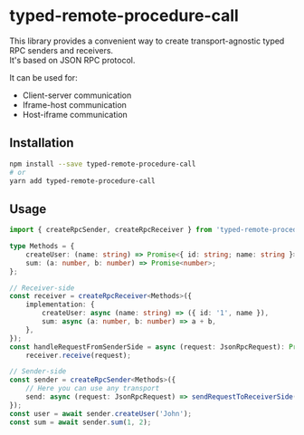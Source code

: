 # typed-remote-procedure-call

This library provides a convenient way to create transport-agnostic typed RPC senders and receivers. <br/>
It's based on JSON RPC protocol.

It can be used for:

-   Client-server communication
-   Iframe-host communication
-   Host-iframe communication

## Installation

```bash
npm install --save typed-remote-procedure-call
# or
yarn add typed-remote-procedure-call
```

## Usage

```ts
import { createRpcSender, createRpcReceiver } from 'typed-remote-procedure-call';

type Methods = {
    createUser: (name: string) => Promise<{ id: string; name: string }>;
    sum: (a: number, b: number) => Promise<number>;
};

// Receiver-side
const receiver = createRpcReceiver<Methods>({
    implementation: {
        createUser: async (name: string) => ({ id: '1', name }),
        sum: async (a: number, b: number) => a + b,
    },
});
const handleRequestFromSenderSide = async (request: JsonRpcRequest): Promise<JsonRpcResponse> =>
    receiver.receive(request);

// Sender-side
const sender = createRpcSender<Methods>({
    // Here you can use any transport
    send: async (request: JsonRpcRequest) => sendRequestToReceiverSide(request),
});
const user = await sender.createUser('John');
const sum = await sender.sum(1, 2);
```
